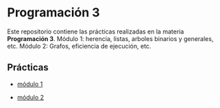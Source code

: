 # Programación 3

Este repositorio contiene las prácticas realizadas en la materia **Programación 3**.
Módulo 1: herencia, listas, arboles binarios y generales, etc.
Módulo 2: Grafos, eficiencia de ejecución, etc.

## Prácticas

- [módulo 1](mod1%20estatico/)

- [módulo 2](mod2%20dinamico/)